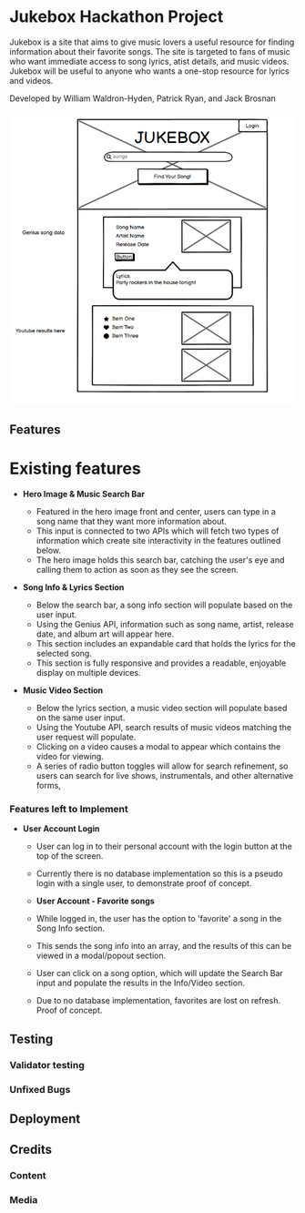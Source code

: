 
# Jukebox Hackathon Project

Jukebox is a site that aims to give music lovers a useful resource for finding information about their favorite songs. The site is targeted to fans of music who want immediate access to song lyrics, atist details, and music videos. Jukebox will be useful to anyone who wants a one-stop resource for lyrics and videos. 

Developed by William Waldron-Hyden, Patrick Ryan, and Jack Brosnan

![Initial balsamiq wireframe](image.png)

## Features
# Existing features
- __Hero Image & Music Search Bar__
  - Featured in the hero image front and center, users can type in a song name that they want more information about. 
  - This input is connected to two APIs which will fetch two types of information which create site interactivity in the features outlined below. 
  - The hero image holds this search bar, catching the user's eye and calling them to action as soon as they see the screen. 

- __Song Info & Lyrics Section__
  - Below the search bar, a song info section will populate based on the user input. 
  - Using the Genius API, information such as song name, artist, release date, and album art will appear here.
  - This section includes an expandable card that holds the lyrics for the selected song. 
  - This section is fully responsive and provides a readable, enjoyable display on multiple devices. 

- __Music Video Section__
  - Below the lyrics section, a music video section will populate based on the same user input. 
  - Using the Youtube API, search results of music videos matching the user request will populate.
  - Clicking on a video causes a modal to appear which contains the video for viewing. 
  - A series of radio button toggles will allow for search refinement, so users can search for live shows, instrumentals, and other alternative forms,


### Features left to Implement
- __User Account Login__
  - User can log in to their personal account with the login button at the top of the screen. 
  - Currently there is no database implementation so this is a pseudo login with a single user, to demonstrate proof of concept. 

  - __User Account - Favorite songs__
  - While logged in, the user has the option to 'favorite' a song in the Song Info section. 
  - This sends the song info into an array, and the results of this can be viewed in a modal/popout section.
  - User can click on a song option, which will update the Search Bar input and populate the results in the Info/Video section.
  - Due to no database implementation, favorites are lost on refresh. Proof of concept.  

## Testing

### Validator testing

### Unfixed Bugs

## Deployment

## Credits

### Content

### Media
